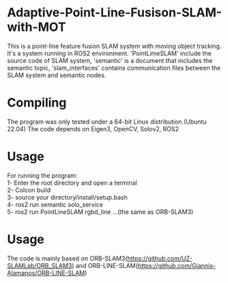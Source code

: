 # Adaptive-Point-Line-Fusison-SLAM-with-MOT
This is a point-line feature fusion SLAM system with moving object tracking. It's a system running in ROS2 environment. 'PointLimeSLAM' include the source code of SLAM system, 'semantic' is a document that includes the semantic topic, 'slam_interfaces' contains communication files between the SLAM system and semantic nodes.
# Compiling
The program was only tested under a 64-bit Linux distribution.(Ubuntu 22.04)
The code depends on Eigen3, OpenCV, Solov2, ROS2
# Usage
For running the program:  
1- Enter the root directory and open a terminal  
2- Colcon build  
3- source your directory/install/setup.bash  
4- ros2 run semantic solo_service  
5- ros2 run PointLineSLAM rgbd_line ...(the same as ORB-SLAM3)  
# Usage
The code is mainly based on ORB-SLAM3(https://github.com/UZ-SLAMLab/ORB_SLAM3) and ORB-LINE-SLAM(https://github.com/Giannis-Alamanos/ORB-LINE-SLAM)  
